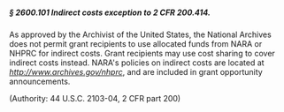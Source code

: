 ##### § 2600.101 Indirect costs exception to 2 CFR 200.414. #####

As approved by the Archivist of the United States, the National Archives does not permit grant recipients to use allocated funds from NARA or NHPRC for indirect costs. Grant recipients may use cost sharing to cover indirect costs instead. NARA's policies on indirect costs are located at *http://www.archives.gov/nhprc*, and are included in grant opportunity announcements.

(Authority: 44 U.S.C. 2103-04, 2 CFR part 200)